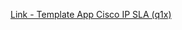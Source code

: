[Link - Template App Cisco IP SLA (q1x)](https://github.com/q1x/zabbix-templates/tree/master/cisco-ipsla-discovery)
